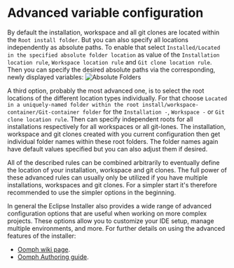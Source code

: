 # Advanced variable configuration

By default the installation, workspace and all git clones are located within the `Root install folder`.
But you can also specify all locations independently as absolute paths.
To enable that select `Installed/Located in the specified absolute folder location` as value of the `Installation location rule`, `Workspace location rule` and `Git clone location rule`.
Then you can specify the desired absolute paths via the corresponding, newly displayed variables:
![Absolute Folders](images/AbsoluteFolders.png) 

A third option, probably the most advanced one, is to select the root locations of the different location types individually.
For that choose `Located in a uniquely-named folder within the root install/workspace-container/Git-container folder` for the `Installation -`, `Workspace -` or `Git clone location rule`.
Then can specify independent roots for all installations respectively for all workspaces or all git-lones.
The installation, workspace and git clones created with you current configuration then get individual folder names within these root folders.
The folder names again have default values specified but you can also adjust them if desired.

All of the described rules can be combined arbitrarily to eventually define the location of your installation, workspace and git clones.
The full power of these advanced rules can usually only be utilized if you have multiple installations, workspaces and git clones.
For a simpler start it's therefore recommended to use the simpler options in the beginning.

In general the Eclipse Installer also provides a wide range of advanced configuration options that are useful when working on more complex projects.
These options allow you to customize your IDE setup, manage multiple environments, and more.
For further details on using the advanced features of the installer:
- [Oomph wiki page](https://wiki.eclipse.org/Oomph).
- [Oomph Authoring guide](https://wiki.eclipse.org/Eclipse_Oomph_Authoring#Shipping_your_own_index).
